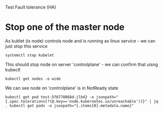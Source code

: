 Test Fault tolerance (HA)

# Stop one of the master node 

As kublet (is node) controls node and is running as linux service - we can just stop this service 

`
systemctl stop kubelet
`

This should stop node on server 'controlplane' - we can confirm that uisng kubectl 

`
kubectl get nodes -o wide
`

We can see node on 'controlplane' is in NotReady state 



`kubectl get pod test-5f6778868d-jlbd2 -o jsonpath="{.spec.tolerations[?(@.key=='node.kubernetes.io/unreachable')]}" | jq .
kubectl get pods -o jsonpath="{.items[0].metadata.name}"`